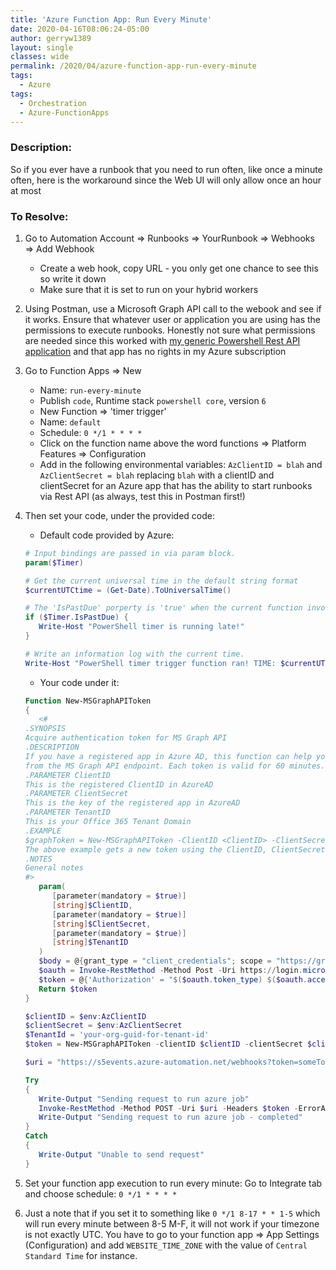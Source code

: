 ```yaml
---
title: 'Azure Function App: Run Every Minute'
date: 2020-04-16T08:06:24-05:00
author: gerryw1389
layout: single
classes: wide
permalink: /2020/04/azure-function-app-run-every-minute
tags:
  - Azure
tags:
  - Orchestration
  - Azure-FunctionApps
---
```

<!--more-->

### Description:

So if you ever have a runbook that you need to run often, like once a minute often, here is the workaround since the Web UI will only allow once an hour at most

### To Resolve:

1. Go to Automation Account => Runbooks => YourRunbook => Webhooks => Add Webhook
   - Create a web hook, copy URL - you only get one chance to see this so write it down
   - Make sure that it is set to run on your hybrid workers

2. Using Postman, use a Microsoft Graph API call to the webook and see if it works. Ensure that whatever user or application you are using has the permissions to execute runbooks. Honestly not sure what permissions are needed since this worked with [my generic Powershell Rest API application](https://automationadmin.com/2020/01/azure-create-ps-app/) and that app has no rights in my Azure subscription

3. Go to Function Apps => New

   - Name: `run-every-minute`
   - Publish `code`, Runtime stack `powershell core`, version `6`
   - New Function => 'timer trigger'
   - Name: `default`
   - Schedule: `0 */1 * * * *`
   - Click on the function name above the word functions => Platform Features => Configuration
   - Add in the following environmental variables: `AzClientID = blah` and `AzClientSecret = blah` replacing `blah` with a clientID and clientSecret for an Azure app that has the ability to start runbooks via Rest API (as always, test this in Postman first!)

4. Then set your code, under the provided code:

   - Default code provided by Azure:

   ```powershell
   # Input bindings are passed in via param block.
   param($Timer)

   # Get the current universal time in the default string format
   $currentUTCtime = (Get-Date).ToUniversalTime()

   # The 'IsPastDue' porperty is 'true' when the current function invocation is later than scheduled.
   if ($Timer.IsPastDue) {
      Write-Host "PowerShell timer is running late!"
   }

   # Write an information log with the current time.
   Write-Host "PowerShell timer trigger function ran! TIME: $currentUTCtime"
   ```

   - Your code under it:

   ```powershell
   Function New-MSGraphAPIToken
   {
      <#
   .SYNOPSIS
   Acquire authentication token for MS Graph API
   .DESCRIPTION
   If you have a registered app in Azure AD, this function can help you get the authentication token
   from the MS Graph API endpoint. Each token is valid for 60 minutes.
   .PARAMETER ClientID
   This is the registered ClientID in AzureAD
   .PARAMETER ClientSecret
   This is the key of the registered app in AzureAD
   .PARAMETER TenantID
   This is your Office 365 Tenant Domain
   .EXAMPLE
   $graphToken = New-MSGraphAPIToken -ClientID <ClientID> -ClientSecret <ClientSecret> -TenantID <TenantID>
   The above example gets a new token using the ClientID, ClientSecret and TenantID combination
   .NOTES
   General notes
   #>
      param(
         [parameter(mandatory = $true)]
         [string]$ClientID,
         [parameter(mandatory = $true)]
         [string]$ClientSecret,
         [parameter(mandatory = $true)]
         [string]$TenantID
      )
      $body = @{grant_type = "client_credentials"; scope = "https://graph.microsoft.com/.default"; client_id = $ClientID; client_secret = $ClientSecret }
      $oauth = Invoke-RestMethod -Method Post -Uri https://login.microsoftonline.com/$TenantID/oauth2/v2.0/token -Body $body
      $token = @{'Authorization' = "$($oauth.token_type) $($oauth.access_token)" }    
      Return $token
   }

   $clientID = $env:AzClientID
   $clientSecret = $env:AzClientSecret
   $TenantId = 'your-org-guid-for-tenant-id'
   $token = New-MSGraphAPIToken -clientID $clientID -clientSecret $clientSecret -tenantID $tenantID

   $uri = "https://s5events.azure-automation.net/webhooks?token=someToken"

   Try
   {
      Write-Output "Sending request to run azure job"
      Invoke-RestMethod -Method POST -Uri $uri -Headers $token -ErrorAction Stop
      Write-Output "Sending request to run azure job - completed"
   }
   Catch
   {
      Write-Output "Unable to send request"
   }
   ```

5. Set your function app execution to run every minute: Go to Integrate tab and choose schedule: `0 */1 * * * *`

6. Just a note that if you set it to something like `0 */1 8-17 * * 1-5` which will run every minute between 8-5 M-F, it will not work if your timezone is not exactly UTC. You have to go to your function app => App Settings (Configuration) and add `WEBSITE_TIME_ZONE` with the value of `Central Standard Time` for instance.
